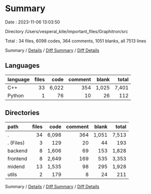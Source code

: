 # Summary

Date : 2023-11-06 13:03:50

Directory /Users/vesperal_kite/important_files/Graphitron/src

Total : 34 files,  6098 codes, 364 comments, 1051 blanks, all 7513 lines

Summary / [Details](details.md) / [Diff Summary](diff.md) / [Diff Details](diff-details.md)

## Languages
| language | files | code | comment | blank | total |
| :--- | ---: | ---: | ---: | ---: | ---: |
| C++ | 33 | 6,022 | 354 | 1,025 | 7,401 |
| Python | 1 | 76 | 10 | 26 | 112 |

## Directories
| path | files | code | comment | blank | total |
| :--- | ---: | ---: | ---: | ---: | ---: |
| . | 34 | 6,098 | 364 | 1,051 | 7,513 |
| . (Files) | 3 | 129 | 20 | 44 | 193 |
| backend | 8 | 1,606 | 69 | 153 | 1,828 |
| frontend | 8 | 2,649 | 169 | 535 | 3,353 |
| midend | 13 | 1,535 | 98 | 295 | 1,928 |
| utils | 2 | 179 | 8 | 24 | 211 |

Summary / [Details](details.md) / [Diff Summary](diff.md) / [Diff Details](diff-details.md)